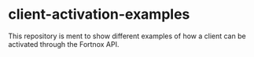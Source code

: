 # client-activation-examples
This repository is ment to show different examples of how a client can be activated through the Fortnox API.
